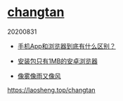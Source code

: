 [changtan](..)
================
20200831



* [手机App和浏览器到底有什么区别？](App和浏览器的三个区别.txt)

* [安装包只有1MB的安卓浏览器](安装包只有1MB的安卓浏览器.txt)

* [像雾像雨又像风](./像雾像雨又像风.txt)



https://laosheng.top/changtan
